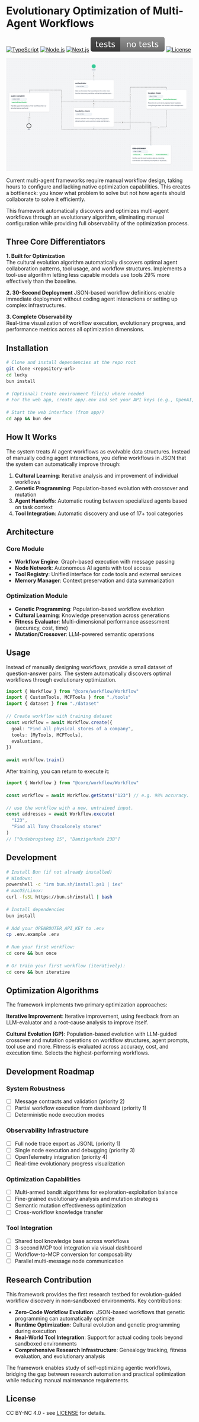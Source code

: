 # Evolutionary Optimization of Multi-Agent Workflows

[![TypeScript](https://img.shields.io/badge/TypeScript-5+-blue)](https://www.typescriptlang.org/)
[![Node.js](https://img.shields.io/badge/Node.js-18+-green)](https://nodejs.org/)
[![Next.js](https://img.shields.io/badge/Next.js-15+-black)](https://nextjs.org/)
[![Tests](docs/badges/tests.svg)](docs/badges/tests.svg)
[![License](https://img.shields.io/badge/License-CC%20BY--NC%204.0-lightgrey)](LICENSE)

![Evolutionary agentic workflows screenshot](docs/example.png)

Current multi-agent frameworks require manual workflow design, taking hours to configure and lacking native optimization capabilities. This creates a bottleneck: you know what problem to solve but not how agents should collaborate to solve it efficiently.

This framework automatically discovers and optimizes multi-agent workflows through an evolutionary algorithm, eliminating manual configuration while providing full observability of the optimization process.

## Three Core Differentiators

**1. Built for Optimization**  
The cultural evolution algorithm automatically discovers optimal agent collaboration patterns, tool usage, and workflow structures. Implements a tool-use algorithm letting less capable models use tools 29% more effectively than the baseline.

**2. 30-Second Deployment**
JSON-based workflow definitions enable immediate deployment without coding agent interactions or setting up complex infrastructures.

**3. Complete Observability**  
Real-time visualization of workflow execution, evolutionary progress, and performance metrics across all optimization dimensions.

## Installation

```bash
# Clone and install dependencies at the repo root
git clone <repository-url>
cd lucky
bun install

# (Optional) Create environment file(s) where needed
# For the web app, create app/.env and set your API keys (e.g., OpenAI, Supabase)

# Start the web interface (from app/)
cd app && bun dev
```

## How It Works

The system treats AI agent workflows as evolvable data structures. Instead of manually coding agent interactions, you define workflows in JSON that the system can automatically improve through:

1. **Cultural Learning**: Iterative analysis and improvement of individual workflows
2. **Genetic Programming**: Population-based evolution with crossover and mutation
3. **Agent Handoffs**: Automatic routing between specialized agents based on task context
4. **Tool Integration**: Automatic discovery and use of 17+ tool categories

## Architecture

### Core Module

- **Workflow Engine**: Graph-based execution with message passing
- **Node Network**: Autonomous AI agents with tool access
- **Tool Registry**: Unified interface for code tools and external services
- **Memory Manager**: Context preservation and data summarization

### Optimization Module

- **Genetic Programming**: Population-based workflow evolution
- **Cultural Learning**: Knowledge preservation across generations
- **Fitness Evaluator**: Multi-dimensional performance assessment (accuracy, cost, time)
- **Mutation/Crossover**: LLM-powered semantic operations

## Usage

Instead of manually designing workflows, provide a small dataset of question-answer pairs. The system automatically discovers optimal workflows through evolutionary optimization.

```typescript
import { Workflow } from "@core/workflow/Workflow"
import { CustomTools, MCPTools } from "./tools"
import { dataset } from "./dataset"

// Create workflow with training dataset
const workflow = await Workflow.create({
  goal: "Find all physical stores of a company",
  tools: [MyTools, MCPTools],
  evaluations,
})

await workflow.train()
```

After training, you can return to execute it:

```typescript
import { Workflow } from "@core/workflow/Workflow"

const workflow = await Workflow.getStats("123") // e.g. 98% accuracy.

// use the workflow with a new, untrained input.
const addresses = await Workflow.execute(
  "123",
  "Find all Tony Chocolonely stores"
)
// ["Oudebrugsteeg 15", "Danzigerkade 23B"]
```

## Development

```bash
# Install Bun (if not already installed)
# Windows:
powershell -c "irm bun.sh/install.ps1 | iex"
# macOS/Linux:
curl -fsSL https://bun.sh/install | bash

# Install dependencies
bun install

# Add your OPENROUTER_API_KEY to .env
cp .env.example .env

# Run your first workflow:
cd core && bun once

# Or train your first workflow (iteratively):
cd core && bun iterative

```

## Optimization Algorithms

The framework implements two primary optimization approaches:

**Iterative Improvement**: Iterative improvement, using feedback from an LLM-evaluator and a root-cause analysis to improve itself.

**Cultural Evolution (GP)**: Population-based evolution with LLM-guided crossover and mutation operations on workflow structures, agent prompts, tool use and more. Fitness is evaluated across accuracy, cost, and execution time. Selects the highest-performing workflows.

## Development Roadmap

### System Robustness

- [ ] Message contracts and validation (priority 2)
- [ ] Partial workflow execution from dashboard (priority 1)
- [ ] Deterministic node execution modes

### Observability Infrastructure

- [ ] Full node trace export as JSONL (priority 1)
- [ ] Single node execution and debugging (priority 3)
- [ ] OpenTelemetry integration (priority 4)
- [ ] Real-time evolutionary progress visualization

### Optimization Capabilities

- [ ] Multi-armed bandit algorithms for exploration-exploitation balance
- [ ] Fine-grained evolutionary analysis and mutation strategies
- [ ] Semantic mutation effectiveness optimization
- [ ] Cross-workflow knowledge transfer

### Tool Integration

- [ ] Shared tool knowledge base across workflows
- [ ] 3-second MCP tool integration via visual dashboard
- [ ] Workflow-to-MCP conversion for composability
- [ ] Parallel multi-message node communication

## Research Contribution

This framework provides the first research testbed for evolution-guided workflow discovery in non-sandboxed environments. Key contributions:

- **Zero-Code Workflow Evolution**: JSON-based workflows that genetic programming can automatically optimize
- **Runtime Optimization**: Cultural evolution and genetic programming during execution
- **Real-World Tool Integration**: Support for actual coding tools beyond sandboxed environments
- **Comprehensive Research Infrastructure**: Genealogy tracking, fitness evaluation, and evolutionary analysis

The framework enables study of self-optimizing agentic workflows, bridging the gap between research automation and practical optimization while reducing manual maintenance requirements.

## License

CC BY-NC 4.0 - see [LICENSE](LICENSE) for details.
